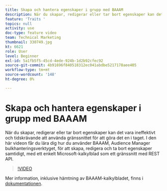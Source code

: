 ```yaml
---
title: Skapa och hantera egenskaper i grupp med BAAAM
description: När du skapar, redigerar eller tar bort egenskaper kan det vara ineffektivt och tidskrävande att använda gränssnittet för att göra det en i taget. I den här videon får du lära dig hur du använder BAAAM, Audience Manager bulkhanteringsverktyget, för att skapa, redigera och ta bort egenskaper samtidigt, med ett enkelt Microsoft-kalkylblad som ett gränssnitt med REST API.
feature: 'Traits '
topics: null
activity: use
doc-type: feature video
team: Technical Marketing
thumbnail: 330749.jpg
kt: 6621
role: User
level: Beginner
exl-id: 5a1fb5f5-45cd-4ede-924b-1d2b92cfec92
source-git-commit: 4b91696f840518312ec041abdbe5217178aee405
workflow-type: tm+mt
source-wordcount: '148'
ht-degree: 0%

---
```


# Skapa och hantera egenskaper i grupp med BAAAM

När du skapar, redigerar eller tar bort egenskaper kan det vara ineffektivt och tidskrävande att använda gränssnittet för att göra det en i taget. I den här videon får du lära dig hur du använder BAAAM, Audience Manager bulkhanteringsverktyget, för att skapa, redigera och ta bort egenskaper samtidigt, med ett enkelt Microsoft-kalkylblad som ett gränssnitt med REST API.

>[!VIDEO](https://video.tv.adobe.com/v/330749/?quality=12&learn=on)

Mer information, inklusive hämtning av BAAAM-kalkylbladet, finns i [dokumentationen](https://experienceleague.adobe.com/docs/audience-manager/user-guide/reference/bulk-management-tools/bulk-management-intro.html?lang=en#reference).
